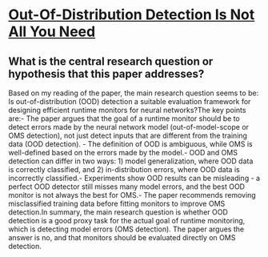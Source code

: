 # [Out-Of-Distribution Detection Is Not All You Need](https://arxiv.org/abs/2211.16158)

## What is the central research question or hypothesis that this paper addresses?

Based on my reading of the paper, the main research question seems to be: Is out-of-distribution (OOD) detection a suitable evaluation framework for designing efficient runtime monitors for neural networks?The key points are:- The paper argues that the goal of a runtime monitor should be to detect errors made by the neural network model (out-of-model-scope or OMS detection), not just detect inputs that are different from the training data (OOD detection). - The definition of OOD is ambiguous, while OMS is well-defined based on the errors made by the model.- OOD and OMS detection can differ in two ways: 1) model generalization, where OOD data is correctly classified, and 2) in-distribution errors, where OOD data is incorrectly classified.- Experiments show OOD results can be misleading - a perfect OOD detector still misses many model errors, and the best OOD monitor is not always the best for OMS.- The paper recommends removing misclassified training data before fitting monitors to improve OMS detection.In summary, the main research question is whether OOD detection is a good proxy task for the actual goal of runtime monitoring, which is detecting model errors (OMS detection). The paper argues the answer is no, and that monitors should be evaluated directly on OMS detection.
